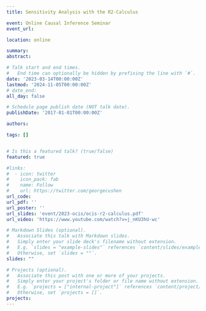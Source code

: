 ```yaml
---
title: Sensitivity Analysis with the R2-Calculus

event: Online Causal Inference Seminar
event_url:

location: online

summary:
abstract:

# Talk start and end times.
#   End time can optionally be hidden by prefixing the line with `#`.
date: '2023-03-14T00:00:00Z'
lastmod: '2024-11-05T00:00:00Z'
# date_end:
all_day: false

# Schedule page publish date (NOT talk date).
publishDate: '2017-01-01T00:00:00Z'

authors:

tags: []


# Is this a featured talk? (true/false)
featured: true

#links:
#  - icon: twitter
#    icon_pack: fab
#    name: Follow
#    url: https://twitter.com/georgecushen
url_code:
url_pdf: ''
url_poster: ''
url_slides: 'event/2023-ocis/ocis-r2-calculus.pdf'
url_video: 'https://www.youtube.com/watch?v=j_nKU3hU-wc'

# Markdown Slides (optional).
#   Associate this talk with Markdown slides.
#   Simply enter your slide deck's filename without extension.
#   E.g. `slides = "example-slides"` references `content/slides/example-slides.md`.
#   Otherwise, set `slides = ""`.
slides: ""

# Projects (optional).
#   Associate this post with one or more of your projects.
#   Simply enter your project's folder or file name without extension.
#   E.g. `projects = ["internal-project"]` references `content/project/deep-learning/index.md`.
#   Otherwise, set `projects = []`.
projects:
---
```

